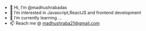 - 👋 Hi, I’m @madhushrabadas
- 👀 I’m interested in Javascript,ReactJS and frontend development
- 🌱 I’m currently learning ... 
- 📫 Reach me @ madhushraba21@gmail.com

<!---
madhushrabadas/madhushrabadas is a ✨ special ✨ repository because its `README.md` (this file) appears on your GitHub profile.
You can click the Preview link to take a look at your changes.
--->
